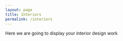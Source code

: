 ```yaml
---
layout: page
title: Interiors
permalink: /interiors
---
```


Here we are going to display your interior design work
